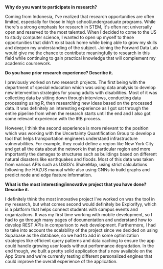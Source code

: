 
**Why do you want to participate in research?**

Coming from Indonesia, I've realized that research opportunities are often limited, especially for those in high school/undergraduate programs. While there's a strong emphasis for research in STEM, it's often not universally open and reserved to the most talented. When I decided to come to the US to study computer science, I wanted to open up myself to these opportunities that didn't exist back home while being able to grow my skills and deepen my understanding of the subject. Joining the Forward Data Lab would give me the chance to contribute meaningfully to research in this field while continuing to gain practical knowledge that will complement my academic coursework.

**Do you have prior research experience? Describe it.**

I previously worked on two research projects. The first being with the department of special education which was using data analysis to develop new intervention strategies for young adults with disabilities. Most of it was collecting data by sitting down through interviews, conducting data processing using R, then researching new ideas based on the processed data. It was definitely an interesting experience as I got sat through the entire pipeline from when the research starts until the end and I also got some relevant experience with the IRB process. 

However, I think the second experience is more relevant to the position which was working with the Uncertainty Quantification Group to develop a tool that helps transportation engineers understand infrastructure vulnerabilities. For example, they could define a region like New York City and get all the data about the network in that particular region and more importantly the damages to structures such as buildings based on different natural disasters like earthquakes and floods. Most of this data was taken from various APIs such as USGS's ShakeMap, using strict calculations following the HAZUS manual while also using GNNs to build graphs and predict node and edge feature information.

**What is the most interesting/innovative project that you have done? Describe it.**

I definitely think the most innovative project I've worked on was the tool in my research, but what comes second would definitely be Explorifyy, which is a platform that helps connect students with campus events and organizations. It was my first time working with mobile development, so I had to go through many pages of documentation and understand how to develop REST APIs in comparison to web development. Furthermore, I had to take into account the scalability of the project since we decided on using Supabase as the database, so we had to add in some optimization strategies like efficient query patterns and data caching to ensure the app could handle growing user loads without performance degradation. In the end though, we built a pretty solid application that's now available on the App Store and we're currently testing different personalized engines that could improve the overall experience of the application.